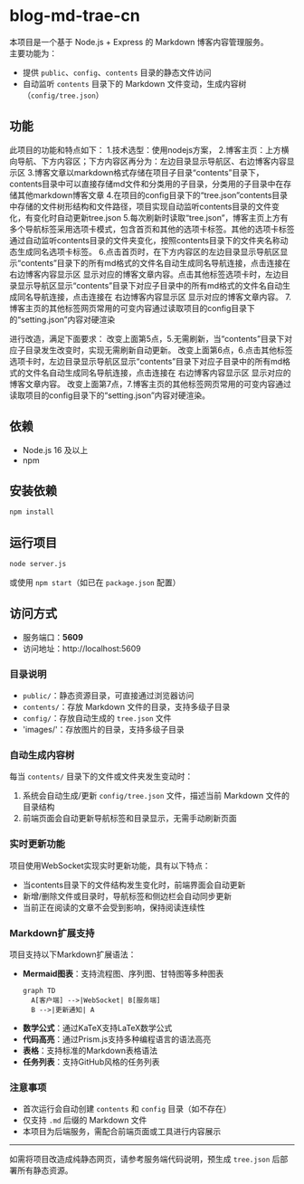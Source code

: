 # blog-md-trae-cn

本项目是一个基于 Node.js + Express 的 Markdown 博客内容管理服务。  
主要功能为：  
- 提供 `public`、`config`、`contents` 目录的静态文件访问
- 自动监听 `contents` 目录下的 Markdown 文件变动，生成内容树（`config/tree.json`）

## 功能
此项目的功能和特点如下：
1.技术选型：使用nodejs方案，
2.博客主页：上方横向导航、下方内容区；下方内容区再分为：左边目录显示导航区、右边博客内容显示区
3.博客文章以markdown格式存储在项目子目录“contents”目录下，contents目录中可以直接存储md文件和分类用的子目录，分类用的子目录中在存储其他markdown博客文章
4.在项目的config目录下的“tree.json”contents目录中存储的文件树形结构和文件路径，项目实现自动监听contents目录的文件变化，有变化时自动更新tree.json
5.每次刷新时读取“tree.json”，博客主页上方有多个导航标签采用选项卡模式，包含首页和其他的选项卡标签。其他的选项卡标签通过自动监听contents目录的文件夹变化，按照contents目录下的文件夹名称动态生成同名选项卡标签。
6.点击首页时，在下方内容区的左边目录显示导航区显示“contents”目录下的所有md格式的文件名自动生成同名导航连接，点击连接在 右边博客内容显示区 显示对应的博客文章内容。点击其他标签选项卡时，左边目录显示导航区显示“contents”目录下对应子目录中的所有md格式的文件名自动生成同名导航连接，点击连接在 右边博客内容显示区 显示对应的博客文章内容。
7.博客主页的其他标签网页常用的可变内容通过读取项目的config目录下的“setting.json”内容对硬渲染

进行改造，满足下面要求：
改变上面第5点，5.无需刷新，当“contents”目录下对应子目录发生改变时，实现无需刷新自动更新。
改变上面第6点，6.点击其他标签选项卡时，左边目录显示导航区显示“contents”目录下对应子目录中的所有md格式的文件名自动生成同名导航连接，点击连接在 右边博客内容显示区 显示对应的博客文章内容。
改变上面第7点，7.博客主页的其他标签网页常用的可变内容通过读取项目的config目录下的“setting.json”内容对硬渲染。


## 依赖

- Node.js 16 及以上
- npm

## 安装依赖

```bash
npm install
```

## 运行项目

```bash
node server.js
```

或使用 `npm start`（如已在 `package.json` 配置）

## 访问方式

- 服务端口：**5609**
- 访问地址：http://localhost:5609

### 目录说明

- `public/`：静态资源目录，可直接通过浏览器访问
- `contents/`：存放 Markdown 文件的目录，支持多级子目录
- `config/`：存放自动生成的 `tree.json` 文件
- 'images/'：存放图片的目录，支持多级子目录


### 自动生成内容树

每当 `contents/` 目录下的文件或文件夹发生变动时：
1. 系统会自动生成/更新 `config/tree.json` 文件，描述当前 Markdown 文件的目录结构
2. 前端页面会自动更新导航标签和目录显示，无需手动刷新页面

### 实时更新功能
项目使用WebSocket实现实时更新功能，具有以下特点：
- 当contents目录下的文件结构发生变化时，前端界面会自动更新
- 新增/删除文件或目录时，导航标签和侧边栏会自动同步更新
- 当前正在阅读的文章不会受到影响，保持阅读连续性

### Markdown扩展支持
项目支持以下Markdown扩展语法：
- **Mermaid图表**：支持流程图、序列图、甘特图等多种图表
  ```mermaid
  graph TD
    A[客户端] -->|WebSocket| B[服务端]
    B -->|更新通知| A
  ```
- **数学公式**：通过KaTeX支持LaTeX数学公式
- **代码高亮**：通过Prism.js支持多种编程语言的语法高亮
- **表格**：支持标准的Markdown表格语法
- **任务列表**：支持GitHub风格的任务列表

### 注意事项

- 首次运行会自动创建 `contents` 和 `config` 目录（如不存在）
- 仅支持 `.md` 后缀的 Markdown 文件
- 本项目为后端服务，需配合前端页面或工具进行内容展示

---
如需将项目改造成纯静态网页，请参考服务端代码说明，预生成 `tree.json` 后部署所有静态资源。
